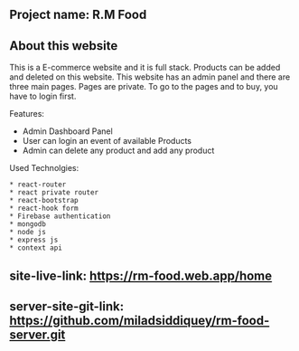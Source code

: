 ## Project name: R.M Food

## About this website

This is a E-commerce website and it is full stack. Products can be added and deleted on this website. This website has an admin panel and there are three main pages. Pages are private. To go to the pages and to buy, you have to login first.


Features:

   * Admin Dashboard Panel
   * User can login an event of available Products
   * Admin can delete any product and add any product

 Used Technolgies:

    * react-router  
    * react private router
    * react-bootstrap
    * react-hook form 
    * Firebase authentication
    * mongodb
    * node js
    * express js
    * context api


## site-live-link: https://rm-food.web.app/home

## server-site-git-link: https://github.com/miladsiddiquey/rm-food-server.git